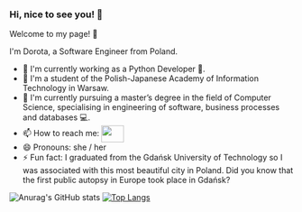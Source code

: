 ### Hi, nice to see you! 👋

Welcome to my page! 🥰

I'm Dorota, a Software Engineer from Poland. 

- 🏢 I'm currently working as a Python Developer 🐍.
- 🏫 I'm a student of the Polish-Japanese Academy of Information Technology in Warsaw.
- 🔭 I'm currently pursuing a master’s degree in the field of Computer Science, specialising in engineering of software, business processes and databases 💻.
- 📫 How to reach me: <a href="https://www.linkedin.com/in/ostrowska-dorota/" target="blank"><img align="center" src="https://cdn.jsdelivr.net/npm/simple-icons@3.0.1/icons/linkedin.svg" alt="" height="30" width="40" /></a>
- 😄 Pronouns: she / her
- ⚡ Fun fact: I graduated from the Gdańsk University of Technology so I was associated with this most beautiful city in Poland. Did you know that the first public autopsy in Europe took place in Gdańsk?

![Anurag's GitHub stats](https://github-readme-stats.vercel.app/api?username=dorota-ostrowska&show_icons=true&theme=dracula) [![Top Langs](https://github-readme-stats.vercel.app/api/top-langs/?username=dorota-ostrowska&theme=dracula)](https://github.com/anuraghazra/github-readme-stats) 




